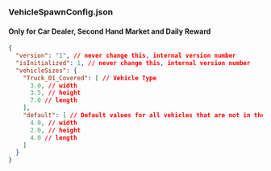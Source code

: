 ### VehicleSpawnConfig.json

#### Only for Car Dealer, Second Hand Market and Daily Reward

````json lines
{
  "version": "1", // never change this, internal version number
  "isInitialized": 1, // never change this, internal version number
  "vehicleSizes": {
    "Truck_01_Covered": [ // Vehicle Type
      3.0, // width
      3.5, // height
      7.0 // length
    ],
    "default": [ // Default values for all vehicles that are not in the list
      4.0, // width
      2.0, // height
      4.0 // length
    ]
  }
}
````